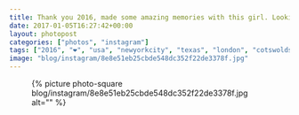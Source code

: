 ```yaml
---
title: Thank you 2016, made some amazing memories with this girl. Looking forward to making many more in 2017!
date: 2017-01-05T16:27:42+00:00
layout: photopost
categories: ["photos", "instagram"]
tags: ["2016", "❤️", "usa", "newyorkcity", "texas", "london", "cotswolds", "memories", "danmark", "københavn"]
image: "blog/instagram/8e8e51eb25cbde548dc352f22de3378f.jpg"
---
```


<figure class="photo photo--square">
  {% picture photo-square blog/instagram/8e8e51eb25cbde548dc352f22de3378f.jpg alt="" %}
</figure>


